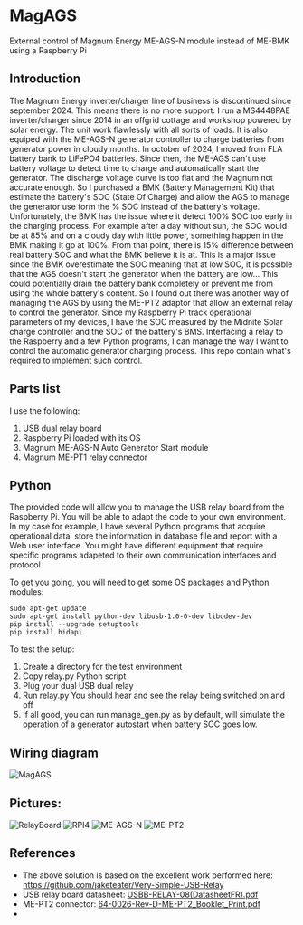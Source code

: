# MagAGS
External control of Magnum Energy ME-AGS-N module instead of ME-BMK using a Raspberry Pi

## Introduction
The Magnum Energy inverter/charger line of business is discontinued since september 2024. This means there is no more support. I run a MS4448PAE inverter/charger since 2014 in an offgrid cottage and workshop powered by solar energy. The unit work flawlessly with all sorts of loads. It is also equiped with the ME-AGS-N generator controller to charge batteries from generator power in cloudy months. In october of 2024, I moved from FLA battery bank to LiFePO4 batteries. Since then, the ME-AGS can't use battery voltage to detect time to charge and automatically start the generator. The discharge voltage curve is too flat and the Magnum not accurate enough. So I purchased a BMK (Battery Management Kit) that estimate the battery's SOC (State Of Charge) and allow the AGS to manage the generator use form the % SOC instead of the battery's voltage. Unfortunately, the BMK has the issue where it detect 100% SOC too early in the charging process. For example after a day without sun, the SOC would be at 85% and on a cloudy day with little power, something happen in the BMK making it go at 100%. From that point, there is 15% difference between real battery SOC and what the BMK believe it is at. This is a major issue since the BMK overestimate the SOC meaning that at low SOC, it is possible that the AGS doesn't start the generator when the battery are low... This could potentially drain the battery bank completely or prevent me from using the whole battery's content.
So I found out there was another way of managing the AGS by using the ME-PT2 adaptor that allow an external relay to control the generator. Since my Raspberry Pi track operational parameters of my devices, I have the SOC measured by the Midnite Solar charge controller and the SOC of the battery's BMS. Interfacing a relay to the Raspberry and a few Python programs, I can manage the way I want to control the automatic generator charging process. This repo contain what's required to implement such control.

## Parts list
I use the following:
1. USB dual relay board
2. Raspberry Pi loaded with its OS
3. Magnum ME-AGS-N Auto Generator Start module
4. Magnum ME-PT1 relay connector

## Python
The provided code will allow you to manage the USB relay board from the Raspberry Pi. You will be able to adapt the code to your own environment. In my case for example, I have several Python programs that acquire operational data, store the information in database file and report with a Web user interface. You might have different equipment that require specific programs adapeted to their own communication interfaces and protocol.

To get you going, you will need to get some OS packages and Python modules:

    sudo apt-get update
    sudo apt-get install python-dev libusb-1.0-0-dev libudev-dev
    pip install --upgrade setuptools
    pip install hidapi

To test the setup:
1. Create a directory for the test environment
2. Copy relay.py Python script
3. Plug your dual USB dual relay
4. Run relay.py You should hear and see the relay being switched on and off
5. If all good, you can run manage_gen.py as by default, will simulate the operation
   of a generator autostart when battery SOC goes low.

## Wiring diagram
![MagAGS](https://github.com/user-attachments/assets/d9f7bc4a-2950-41c1-9690-f6a1d08e7f2b)



## Pictures:
![RelayBoard](https://github.com/user-attachments/assets/e3c6516a-7ad6-4004-a510-9446ae4cf337)
![RPI4](https://github.com/user-attachments/assets/2c0e2180-4ee7-4a23-ac34-12cacd0f28a9)
![ME-AGS-N](https://github.com/user-attachments/assets/c746d700-a8e7-41e2-983c-d1db98b48d24)
![ME-PT2](https://github.com/user-attachments/assets/4772d69d-8bb8-4bdf-a7c1-061aa648c5bb)

## References
- The above solution is based on the excellent work performed here: https://github.com/jaketeater/Very-Simple-USB-Relay
- USB relay board datasheet: [USBB-RELAY-08(DatasheetFR).pdf](https://github.com/user-attachments/files/18773244/USBB-RELAY-08.DatasheetFR.pdf)
- ME-PT2 connector: [64-0026-Rev-D-ME-PT2_Booklet_Print.pdf](https://github.com/user-attachments/files/18773310/64-0026-Rev-D-ME-PT2_Booklet_Print.pdf)
- 







